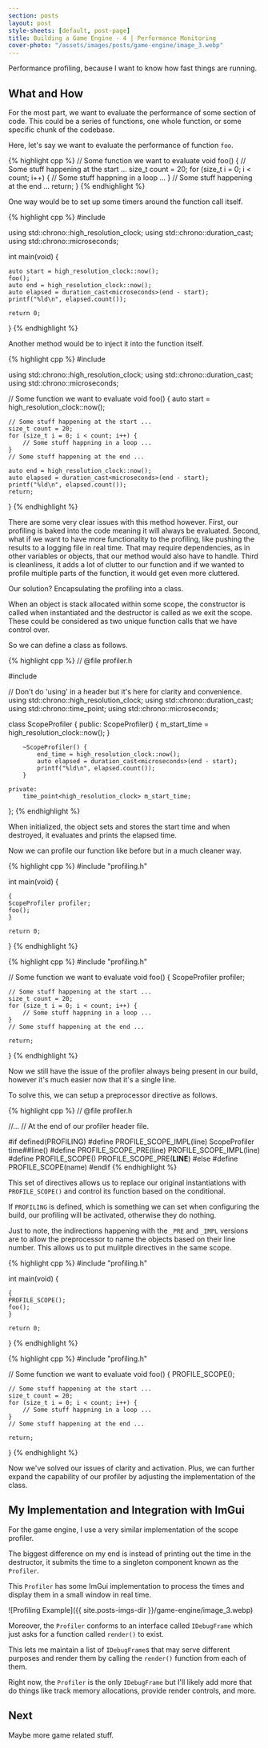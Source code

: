```yaml
---
section: posts
layout: post
style-sheets: [default, post-page]
title: Building a Game Engine - 4 | Performance Monitoring
cover-photo: "/assets/images/posts/game-engine/image_3.webp"
---
```


Performance profiling, because I want to know how fast things are running.

## What and How

For the most part, we want to evaluate the performance of some section of code.
This could be a series of functions, one whole function, or some specific
chunk of the codebase.

Here, let's say we want to evaluate the performance of function `foo`. 

{% highlight cpp %}
// Some function we want to evaluate
void foo() {
    // Some stuff happening at the start ...
    size_t count = 20;
    for (size_t i = 0; i < count; i++) {
        // Some stuff happning in a loop ...
    }
    // Some stuff happening at the end ...
    return;
}
{% endhighlight %}

One way would be to set up some timers around the function call itself.

{% highlight cpp %}
#include <chrono>

using std::chrono::high_resolution_clock;
using std::chrono::duration_cast;
using std::chrono::microseconds;

int main(void) {
    
    auto start = high_resolution_clock::now();
    foo();
    auto end = high_resolution_clock::now();
    auto elapsed = duration_cast<microseconds>(end - start);
    printf("%ld\n", elapsed.count());

    return 0;
}
{% endhighlight %}

Another method would be to inject it into the function itself.

{% highlight cpp %}
#include <chrono>

using std::chrono::high_resolution_clock;
using std::chrono::duration_cast;
using std::chrono::microseconds;

// Some function we want to evaluate
void foo() {
    auto start = high_resolution_clock::now();

    // Some stuff happening at the start ...
    size_t count = 20;
    for (size_t i = 0; i < count; i++) {
        // Some stuff happning in a loop ...
    }
    // Some stuff happening at the end ...

    auto end = high_resolution_clock::now();
    auto elapsed = duration_cast<microseconds>(end - start);
    printf("%ld\n", elapsed.count());
    return;
}
{% endhighlight %}

There are some very clear issues with this method however. First, our profiling
is baked into the code meaning it will always be evaluated. Second, what if we
want to have more functionality to the profiling, like pushing the results to a
logging file in real time. That may require dependencies, as in other variables
or objects, that our method would also have to handle. Third is cleanliness,
it adds a lot of clutter to our function and if we wanted to profile multiple
parts of the function, it would get even more cluttered.

Our solution? Encapsulating the profiling into a class.

When an object is stack allocated within some scope, the constructor is called
when instantiated and the destructor is called as we exit the scope. These could be
considered as two unique function calls that we have control over.

So we can define a class as follows.

{% highlight cpp %}
// @file    profiler.h

#include <chrono>

// Don't do 'using' in a header but it's here for clarity and convenience.
using std::chrono::high_resolution_clock;
using std::chrono::duration_cast;
using std::chrono::time_point;
using std::chrono::microseconds;


class ScopeProfiler {
    public:
        ScopeProfiler() {
            m_start_time = high_resolution_clock::now();
        }

        ~ScopeProfiler() {
            end_time = high_resolution_clock::now();
            auto elapsed = duration_cast<microseconds>(end - start);
            printf("%ld\n", elapsed.count());
        }
        
    private:
        time_point<high_resolution_clock> m_start_time;

};
{% endhighlight %}

When initialized, the object sets and stores the start time and when destroyed, it
evaluates and prints the elapsed time.

Now we can profile our function like before but in a much cleaner way.

{% highlight cpp %}
#include "profiling.h"

int main(void) {
    
    { 
    ScopeProfiler profiler;
    foo();
    }

    return 0;
}
{% endhighlight %}

{% highlight cpp %}
#include "profiling.h"

// Some function we want to evaluate
void foo() {
    ScopeProfiler profiler;

    // Some stuff happening at the start ...
    size_t count = 20;
    for (size_t i = 0; i < count; i++) {
        // Some stuff happning in a loop ...
    }
    // Some stuff happening at the end ...

    return;
}
{% endhighlight %}

Now we still have the issue of the profiler always being present in our build,
however it's much easier now that it's a single line.

To solve this, we can setup a preprocessor directive as follows.

{% highlight cpp %}
// @file    profiler.h

//...
// At the end of our profiler header file.

#if defined(PROFILING)
#define PROFILE_SCOPE_IMPL(line) ScopeProfiler time##line()
#define PROFILE_SCOPE_PRE(line) PROFILE_SCOPE_IMPL(line)
#define PROFILE_SCOPE() PROFILE_SCOPE_PRE(__LINE__)
#else
#define PROFILE_SCOPE(name)
#endif
{% endhighlight %}

This set of directives allows us to replace our original instantiations
with `PROFILE_SCOPE()` and control its function based on the conditional.

If `PROFILING` is defined, which is something we can set when configuring the
build, our profiling will be activated, otherwise they do nothing.

Just to note, the indirections happening with the `_PRE` and `_IMPL` versions are 
to allow the preprocessor to name the objects based on their line number.
This allows us to put mulitple directives in the same scope.


{% highlight cpp %}
#include "profiling.h"

int main(void) {
    
    { 
    PROFILE_SCOPE();
    foo();
    }

    return 0;
}
{% endhighlight %}

{% highlight cpp %}
#include "profiling.h"

// Some function we want to evaluate
void foo() {
    PROFILE_SCOPE();

    // Some stuff happening at the start ...
    size_t count = 20;
    for (size_t i = 0; i < count; i++) {
        // Some stuff happning in a loop ...
    }
    // Some stuff happening at the end ...

    return;
}
{% endhighlight %}

Now we've solved our issues of clarity and activation. Plus, we can further
expand the capability of our profiler by adjusting the implementation
of the class.

## My Implementation and Integration with ImGui

For the game engine, I use a very similar implementation of the scope profiler.

The biggest difference on my end is instead of printing out the time in the
destructor, it submits the time to a singleton component known as the `Profiler`.

This `Profiler` has some ImGui implementation to process the times and display
them in a small window in real time.

![Profiling Example]({{ site.posts-imgs-dir }}/game-engine/image_3.webp)

Moreover, the `Profiler` conforms to an interface called `IDebugFrame` which
just asks for a function called `render()` to exist.

This lets me maintain a list of `IDebugFrame`s that may serve different purposes
and render them by calling the `render()` function from each of them.

Right now, the `Profiler` is the only `IDebugFrame` but I'll likely add more
that do things like track memory allocations, provide render controls, and more.

## Next

Maybe more game related stuff.


